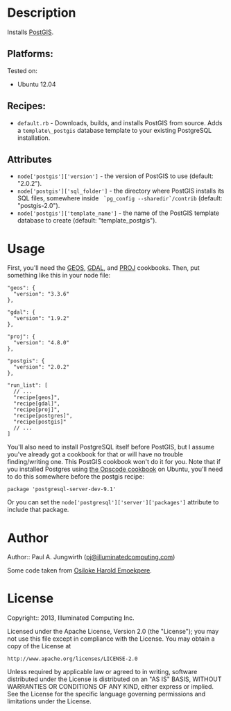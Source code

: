 # Description

Installs [PostGIS](http://postgis.refractions.net/).

## Platforms:

Tested on:

* Ubuntu 12.04

## Recipes:

* `default.rb` - Downloads, builds, and installs PostGIS from source. Adds a `template\_postgis` database template to your existing PostgreSQL installation.

## Attributes

* `node['postgis']['version']` - the version of PostGIS to use (default: "2.0.2").
* `node['postgis']['sql_folder']` - the directory where PostGIS installs its SQL files, somewhere inside `` `pg_config --sharedir`/contrib`` (default: "postgis-2.0").
* `node['postgis']['template_name']` - the name of the PostGIS template database to create (default: "template\_postgis").


Usage
=====

First, you'll need the [GEOS](https://github.com/pjungwir/chef-geos), [GDAL](https://github.com/pjungwir/chef-gdal), and [PROJ](https://github.com/pjungwir/chef-proj) cookbooks.
Then, put something like this in your node file:

    "geos": {
      "version": "3.3.6"
    },

    "gdal": {
      "version": "1.9.2"
    },

    "proj": {
      "version": "4.8.0"
    },

    "postgis": {
      "version": "2.0.2"
    },

    "run_list": [
      // ...
      "recipe[geos]",
      "recipe[gdal]",
      "recipe[proj]",
      "recipe[postgres]",
      "recipe[postgis]"
      // ...
    ]

You'll also need to install PostgreSQL itself before PostGIS, but I assume you've already got a cookbook for that or will have no trouble finding/writing one. This PostGIS cookbook won't do it for you. Note that if you installed Postgres using [the Opscode cookbook](https://github.com/opscode-cookbooks/postgresql) on Ubuntu, you'll need to do this somewhere before the postgis recipe:

    package 'postgresql-server-dev-9.1'

Or you can set the `node['postgresql']['server']['packages']` attribute to include that package.

Author
======

Author:: Paul A. Jungwirth (<pj@illuminatedcomputing.com>)

Some code taken from [Osiloke Harold Emoekpere](https://github.com/osiloke/chef-postgis).


License
=======

Copyright:: 2013, Illuminated Computing Inc.

Licensed under the Apache License, Version 2.0 (the "License");
you may not use this file except in compliance with the License.
You may obtain a copy of the License at

    http://www.apache.org/licenses/LICENSE-2.0

Unless required by applicable law or agreed to in writing, software
distributed under the License is distributed on an "AS IS" BASIS,
WITHOUT WARRANTIES OR CONDITIONS OF ANY KIND, either express or implied.
See the License for the specific language governing permissions and
limitations under the License.
